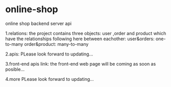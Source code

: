 # online-shop
online shop backend server api

1.relations:
  the project contains three objects: user ,order and product which have the relationships following here between eachother:
  user&orders:
    one-to-many
  order&product:
    many-to-many
  
2.apis:
  PLease look forward to updating...

3.front-end apis link:
  the front-end web page will be coming as soon as posible...
  
4.more
  PLease look forward to updating...
